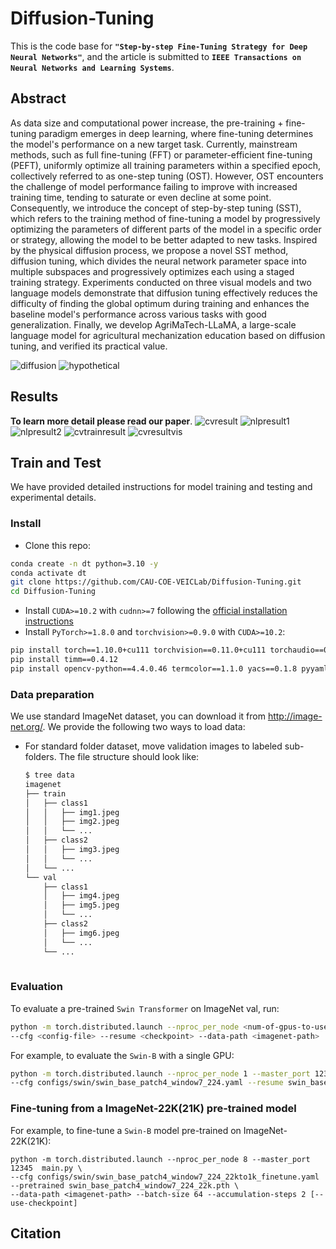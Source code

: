 # Diffusion-Tuning
This is the code base for **`"Step-by-step Fine-Tuning Strategy for Deep Neural Networks"`**, and the article is submitted to **`IEEE Transactions on Neural Networks and Learning Systems`**.

## Abstract
As data size and computational power increase, the pre-training + fine-tuning paradigm emerges in deep learning, where fine-tuning determines the model's performance on a new target task. Currently, mainstream methods, such as full fine-tuning (FFT) or parameter-efficient fine-tuning (PEFT), uniformly optimize all training parameters within a specified epoch, collectively referred to as one-step tuning (OST). However, OST encounters the challenge of model performance failing to improve with increased training time, tending to saturate or even decline at some point. Consequently, we introduce the concept of step-by-step tuning (SST), which refers to the training method of fine-tuning a model by progressively optimizing the parameters of different parts of the model in a specific order or strategy, allowing the model to be better adapted to new tasks. Inspired by the physical diffusion process, we propose a novel SST method, diffusion tuning, which divides the neural network parameter space into multiple subspaces and progressively optimizes each using a staged training strategy. Experiments conducted on three visual models and two language models demonstrate that diffusion tuning effectively reduces the difficulty of finding the global optimum during training and enhances the baseline model's performance across various tasks with good generalization. Finally, we develop AgriMaTech-LLaMA, a large-scale language model for agricultural mechanization education based on diffusion tuning, and verified its practical value.

![diffusion](figures/fig1.png)
![hypothetical](figures/fig2.png)

## Results
**To learn more detail please read our paper**.
![cvresult](figures/fig5.png)
![nlpresult1](figures/fig6.png)
![nlpresult2](figures/fig7.png)
![cvtrainresult](figures/fig8.png)
![cvresultvis](figures/fig9.png)

## Train and Test
We have provided detailed instructions for model training and testing and experimental details. 
### Install
- Clone this repo:

```bash
conda create -n dt python=3.10 -y
conda activate dt
git clone https://github.com/CAU-COE-VEICLab/Diffusion-Tuning.git
cd Diffusion-Tuning
```
- Install `CUDA>=10.2` with `cudnn>=7` following
  the [official installation instructions](https://docs.nvidia.com/cuda/cuda-installation-guide-linux/index.html)
- Install `PyTorch>=1.8.0` and `torchvision>=0.9.0` with `CUDA>=10.2`:

```bash
pip install torch==1.10.0+cu111 torchvision==0.11.0+cu111 torchaudio==0.10.0 -f https://download.pytorch.org/whl/torch_stable.html
pip install timm==0.4.12
pip install opencv-python==4.4.0.46 termcolor==1.1.0 yacs==0.1.8 pyyaml scipy
```


### Data preparation

We use standard ImageNet dataset, you can download it from http://image-net.org/. We provide the following two ways to
load data:

- For standard folder dataset, move validation images to labeled sub-folders. The file structure should look like:
  ```bash
  $ tree data
  imagenet
  ├── train
  │   ├── class1
  │   │   ├── img1.jpeg
  │   │   ├── img2.jpeg
  │   │   └── ...
  │   ├── class2
  │   │   ├── img3.jpeg
  │   │   └── ...
  │   └── ...
  └── val
      ├── class1
      │   ├── img4.jpeg
      │   ├── img5.jpeg
      │   └── ...
      ├── class2
      │   ├── img6.jpeg
      │   └── ...
      └── ...
 
  ```

### Evaluation

To evaluate a pre-trained `Swin Transformer` on ImageNet val, run:

```bash
python -m torch.distributed.launch --nproc_per_node <num-of-gpus-to-use> --master_port 12345 main.py --eval \
--cfg <config-file> --resume <checkpoint> --data-path <imagenet-path> 
```

For example, to evaluate the `Swin-B` with a single GPU:

```bash
python -m torch.distributed.launch --nproc_per_node 1 --master_port 12345 main.py --eval \
--cfg configs/swin/swin_base_patch4_window7_224.yaml --resume swin_base_patch4_window7_224.pth --data-path <imagenet-path>
```

### Fine-tuning from a ImageNet-22K(21K) pre-trained model

For example, to fine-tune a `Swin-B` model pre-trained on ImageNet-22K(21K):

```bashs
python -m torch.distributed.launch --nproc_per_node 8 --master_port 12345  main.py \
--cfg configs/swin/swin_base_patch4_window7_224_22kto1k_finetune.yaml --pretrained swin_base_patch4_window7_224_22k.pth \
--data-path <imagenet-path> --batch-size 64 --accumulation-steps 2 [--use-checkpoint]
```

## Citation
